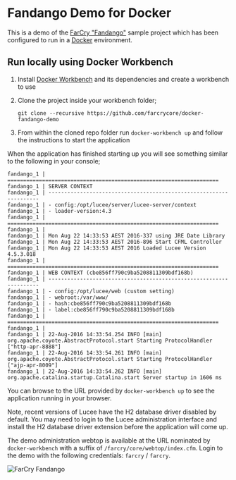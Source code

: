 # Fandango Demo for Docker

This is a demo of the [FarCry "Fandango"](https://github.com/farcrycore/project-fandango) sample project which has been configured to run in a [Docker](https://www.docker.com/) environment.

## Run locally using Docker Workbench

1. Install [Docker Workbench](https://github.com/justincarter/docker-workbench) and its dependencies and create a workbench to use
2. Clone the project inside your workbench folder;

    `git clone --recursive https://github.com/farcrycore/docker-fandango-demo`

3. From within the cloned repo folder run `docker-workbench up` and follow the instructions to start the application


When the application has finished starting up you will see something similar to the following in your console;

    fandango_1 | ===================================================================
    fandango_1 | SERVER CONTEXT
    fandango_1 | -------------------------------------------------------------------
    fandango_1 | - config:/opt/lucee/server/lucee-server/context
    fandango_1 | - loader-version:4.3
    fandango_1 | ===================================================================
    fandango_1 |
    fandango_1 | Mon Aug 22 14:33:53 AEST 2016-337 using JRE Date Library
    fandango_1 | Mon Aug 22 14:33:53 AEST 2016-896 Start CFML Controller
    fandango_1 | Mon Aug 22 14:33:53 AEST 2016 Loaded Lucee Version 4.5.3.018
    fandango_1 | ===================================================================
    fandango_1 | WEB CONTEXT (cbe856ff790c9ba5208811309bdf168b)
    fandango_1 | -------------------------------------------------------------------
    fandango_1 | - config:/opt/lucee/web (custom setting)
    fandango_1 | - webroot:/var/www/
    fandango_1 | - hash:cbe856ff790c9ba5208811309bdf168b
    fandango_1 | - label:cbe856ff790c9ba5208811309bdf168b
    fandango_1 | ===================================================================
    fandango_1 |
    fandango_1 | 22-Aug-2016 14:33:54.254 INFO [main] org.apache.coyote.AbstractProtocol.start Starting ProtocolHandler ["http-apr-8888"]
    fandango_1 | 22-Aug-2016 14:33:54.261 INFO [main] org.apache.coyote.AbstractProtocol.start Starting ProtocolHandler ["ajp-apr-8009"]
    fandango_1 | 22-Aug-2016 14:33:54.262 INFO [main] org.apache.catalina.startup.Catalina.start Server startup in 1606 ms


You can browse to the URL provided by `docker-workbench up` to see the application running in your browser.

Note, recent versions of Lucee have the H2 database driver disabled by default.  You may need to login to the Lucee administration interface and install the H2 database driver extension before the application will come up.

The demo administration webtop is available at the URL nominated by `docker-workbench` with a suffix of `/farcry/core/webtop/index.cfm`. Login to the demo with the following credentials: `farcry` / `farcry`.

![FarCry Fandango](http://daemonite.github.io/fandango/project-asset/img/home.png)
